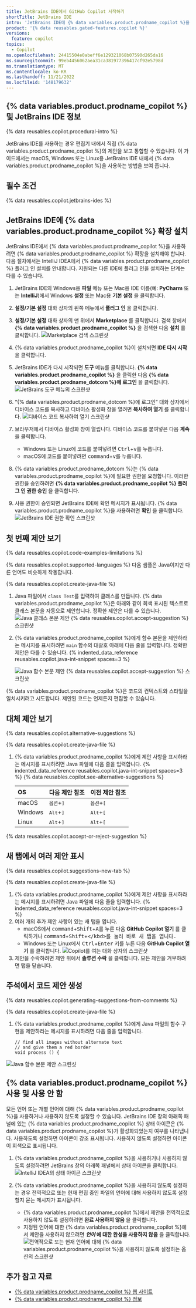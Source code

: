 ```yaml
---
title: JetBrains IDE에서 GitHub Copilot 시작하기
shortTitle: JetBrains IDE
intro: 'JetBrains IDE에 {% data variables.product.prodname_copilot %}을 설치하고 메모와 코드를 작성할 때 제안 사항을 확인하는 방법을 알아봅니다.'
product: '{% data reusables.gated-features.copilot %}'
versions:
  feature: copilot
topics:
  - Copilot
ms.openlocfilehash: 24415504e0abeff6e129321068b07590d265da16
ms.sourcegitcommit: 99eb4456062aea31ca381977396417cf92e5798d
ms.translationtype: MT
ms.contentlocale: ko-KR
ms.lasthandoff: 11/21/2022
ms.locfileid: '148179632'
---
```

## {% data variables.product.prodname_copilot %} 및 JetBrains IDE 정보

{% data reusables.copilot.procedural-intro %}

JetBrains IDE를 사용하는 경우 편집기 내에서 직접 {% data variables.product.prodname_copilot %}의 제안을 보고 통합할 수 있습니다. 이 가이드에서는 macOS, Windows 또는 Linux용 JetBrains IDE 내에서 {% data variables.product.prodname_copilot %}을 사용하는 방법을 보여 줍니다.

## 필수 조건

{% data reusables.copilot.jetbrains-ides %}

## JetBrains IDE에 {% data variables.product.prodname_copilot %} 확장 설치

JetBrains IDE에서 {% data variables.product.prodname_copilot %}을 사용하려면 {% data variables.product.prodname_copilot %} 확장을 설치해야 합니다. 다음 절차에서는 IntelliJ IDEA에서 {% data variables.product.prodname_copilot %} 플러그 인 설치를 안내합니다. 지원되는 다른 IDE에 플러그 인을 설치하는 단계는 다를 수 있습니다.

1. JetBrains IDE의 Windows용 **파일** 메뉴 또는 Mac용 IDE 이름(예: **PyCharm** 또는 **IntelliJ**)에서 Windows **설정** 또는 Mac용 **기본 설정** 을 클릭합니다.
2. **설정/기본 설정** 대화 상자의 왼쪽 메뉴에서 **플러그 인** 을 클릭합니다.
3. **설정/기본 설정** 대화 상자의 맨 위에서 **Marketplace** 를 클릭합니다. 검색 창에서 **{% data variables.product.prodname_copilot %}** 을 검색한 다음 **설치** 를 클릭합니다.
   ![Marketplace 검색 스크린샷](/assets/images/help/copilot/jetbrains-marketplace.png)
1. {% data variables.product.prodname_copilot %}이 설치되면 **IDE 다시 시작** 을 클릭합니다.
1. JetBrains IDE가 다시 시작되면 **도구** 메뉴를 클릭합니다. **{% data variables.product.prodname_copilot %}** 을 클릭한 다음 **{% data variables.product.prodname_dotcom %}에 로그인** 을 클릭합니다. 
    ![JetBrains 도구 메뉴의 스크린샷](/assets/images/help/copilot/jetbrains-tools-menu.png)
1. “{% data variables.product.prodname_dotcom %}에 로그인” 대화 상자에서 디바이스 코드를 복사하고 디바이스 활성화 창을 열려면 **복사하여 열기** 를 클릭합니다.
    ![디바이스 코드 복사하여 열기 스크린샷](/assets/images/help/copilot/device-code-copy-and-open.png)
1. 브라우저에서 디바이스 활성화 창이 열립니다. 디바이스 코드를 붙여넣은 다음 **계속** 을 클릭합니다.

   - Windows 또는 Linux에 코드를 붙여넣려면 <kbd>Ctrl</kbd>+<kbd>v</kbd>를 누릅니다.
   - macOS에 코드를 붙여넣려면 <kbd>command</kbd>+<kbd>v</kbd>를 누릅니다.
1. {% data variables.product.prodname_dotcom %}는 {% data variables.product.prodname_copilot %}에 필요한 권한을 요청합니다. 이러한 권한을 승인하려면 **{% data variables.product.prodname_copilot %} 플러그 인 권한 승인** 을 클릭합니다.
1. 사용 권한이 승인되면 JetBrains IDE에 확인 메시지가 표시됩니다. {% data variables.product.prodname_copilot %}을 사용하려면 **확인** 을 클릭합니다.
   ![JetBrains IDE 권한 확인 스크린샷](/assets/images/help/copilot/jetbrains-ide-confirmation.png)
   

## 첫 번째 제안 보기

{% data reusables.copilot.code-examples-limitations %}

{% data reusables.copilot.supported-languages %} 다음 샘플은 Java이지만 다른 언어도 비슷하게 작동합니다.

{% data reusables.copilot.create-java-file %}
1. Java 파일에서 `class Test`를 입력하여 클래스를 만듭니다.
   {% data variables.product.prodname_copilot %}은 아래와 같이 회색 표시된 텍스트로 클래스 본문을 자동으로 제안합니다. 정확한 제안은 다를 수 있습니다.
   ![Java 클래스 본문 제안](/assets/images/help/copilot/java-class-body-suggestion-jetbrains.png) {% data reusables.copilot.accept-suggestion %} 스크린샷
1. {% data variables.product.prodname_copilot %}에게 함수 본문을 제안하라는 메시지를 표시하려면 `main` 함수의 대괄호 아래에 다음 줄을 입력합니다. 정확한 제안은 다를 수 있습니다.
{% indented_data_reference reusables.copilot.java-int-snippet spaces=3 %}

   ![Java 함수 본문 제안](/assets/images/help/copilot/java-function-body-suggestion-jetbrains.png) {% data reusables.copilot.accept-suggestion %} 스크린샷

{% data variables.product.prodname_copilot %}은 코드의 컨텍스트와 스타일을 일치시키려고 시도합니다. 제안된 코드는 언제든지 편집할 수 있습니다.

## 대체 제안 보기

{% data reusables.copilot.alternative-suggestions %}

{% data reusables.copilot.create-java-file %}
1. {% data variables.product.prodname_copilot %}에게 제안 사항을 표시하라는 메시지를 표시하려면 Java 파일에 다음 줄을 입력합니다.
{% indented_data_reference reusables.copilot.java-int-snippet spaces=3 %} {% data reusables.copilot.see-alternative-suggestions %}

   | OS | 다음 제안 참조 | 이전 제안 참조 |
   | :- | :- | :- |
   | macOS | <kbd>옵션</kbd>+<kbd>]</kbd> | <kbd>옵션</kbd>+<kbd>[</kbd> |
   | Windows | <kbd>Alt</kbd>+<kbd>]</kbd> | <kbd>Alt</kbd>+<kbd>[</kbd> |
   | Linux | <kbd>Alt</kbd>+<kbd>]</kbd> | <kbd>Alt</kbd>+<kbd>[</kbd> |
{% data reusables.copilot.accept-or-reject-suggestion %}

## 새 탭에서 여러 제안 표시

{% data reusables.copilot.suggestions-new-tab %}

{% data reusables.copilot.create-java-file %}
1. {% data variables.product.prodname_copilot %}에게 제안 사항을 표시하라는 메시지를 표시하려면 Java 파일에 다음 줄을 입력합니다.
{% indented_data_reference reusables.copilot.java-int-snippet spaces=3 %}
1. 여러 개의 추가 제안 사항이 있는 새 탭을 엽니다.
    - macOS에서 <kbd>command</kbd>+<kbd>Shift</kbd>+<kbd>A</kbd>를 누른 다음 **GitHub Copilot 열기** 를 클릭하거나 <kbd>command</kbd>+<kbd>Shift</kbd>+<kbd>\</kbd>를 눌러 바로 새 탭을 엽니다.
    - Windows 또는 Linux에서 <kbd>Ctrl</kbd>+<kbd>Enter</kbd> 키를 누른 다음 **GitHub Copilot 열기** 를 클릭합니다.
  ![Copilot를 여는 대화 상자의 스크린샷](/assets/images/help/copilot/open-copilot-tab-jetbrains.png)
1. 제안을 수락하려면 제안 위에서 **솔루션 수락** 을 클릭합니다. 모든 제안을 거부하려면 탭을 닫습니다.

## 주석에서 코드 제안 생성

{% data reusables.copilot.generating-suggestions-from-comments %}

{% data reusables.copilot.create-java-file %}
1. {% data variables.product.prodname_copilot %}에게 Java 파일의 함수 구현을 제안하라는 메시지를 표시하려면 다음 줄을 입력합니다.
    ```java{:copy}
    // find all images without alternate text
    // and give them a red border
    void process () {
    ```
  ![Java 함수 본문 제안 스크린샷](/assets/images/help/copilot/comment-suggestion-jetbrains.png)

## {% data variables.product.prodname_copilot %} 사용 및 사용 안 함

모든 언어 또는 개별 언어에 대해 {% data variables.product.prodname_copilot %}을 사용하거나 사용하지 않도록 설정할 수 있습니다. JetBrains IDE 창의 아래쪽 패널에 있는 {% data variables.product.prodname_copilot %} 상태 아이콘은 {% data variables.product.prodname_copilot %}가 활성화되었는지 여부를 나타냅니다. 사용하도록 설정하면 아이콘이 강조 표시됩니다. 사용하지 않도록 설정하면 아이콘이 회색으로 표시됩니다.

1. {% data variables.product.prodname_copilot %}을 사용하거나 사용하지 않도록 설정하려면 JetBrains 창의 아래쪽 패널에서 상태 아이콘을 클릭합니다.
   ![IntelliJ IDEA의 상태 아이콘 스크린샷](/assets/images/help/copilot/status-icon-jetbrains.png)
2. {% data variables.product.prodname_copilot %}을 사용하지 않도록 설정하는 경우 전역적으로 또는 현재 편집 중인 파일의 언어에 대해 사용하지 않도록 설정할지 묻는 메시지가 표시됩니다.

   - {% data variables.product.prodname_copilot %}에서 제안을 전역적으로 사용하지 않도록 설정하려면 **완료 사용하지 않음** 을 클릭합니다.
   - 지정된 언어에 대한 {% data variables.product.prodname_copilot %}에서 제안을 사용하지 않으려면 **_언어_ 에 대한 완성을 사용하지 않음** 을 클릭합니다.
   ![전역적으로 또는 현재 언어에 대해 {% data variables.product.prodname_copilot %}을 사용하지 않도록 설정하는 옵션의 스크린샷](/assets/images/help/copilot/disable-copilot-global-or-langugage-jetbrains.png)


## 추가 참고 자료

- [{% data variables.product.prodname_copilot %} 웹 사이트](https://copilot.github.com/)
- [{% data variables.product.prodname_copilot %} 정보](/copilot/overview-of-github-copilot/about-github-copilot#about-the-license-for-the-github-copilot-plugin-in-jetbrains-ides)
